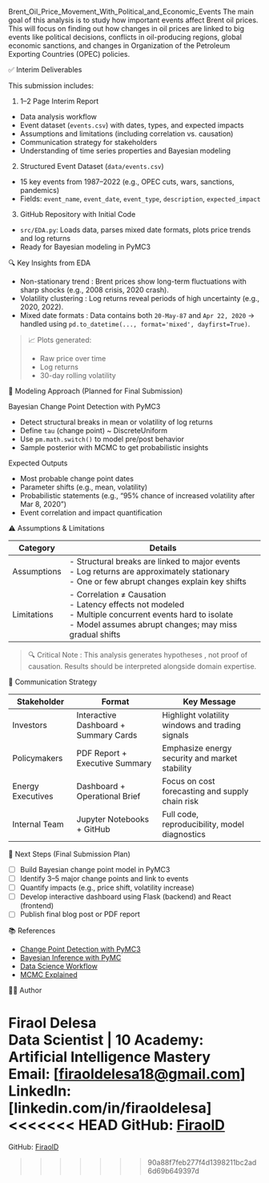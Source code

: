   Brent_Oil_Price_Movement_With_Political_and_Economic_Events
The main goal of this analysis is to study how important events affect Brent oil prices. This will focus on finding out how changes in oil prices are linked to big events like political decisions, conflicts in oil-producing regions, global economic sanctions, and changes in Organization of the Petroleum Exporting Countries (OPEC) policies.


   ✅ Interim Deliverables

This submission includes:

1.   1–2 Page Interim Report    
   - Data analysis workflow  
   - Event dataset (`events.csv`) with dates, types, and expected impacts  
   - Assumptions and limitations (including correlation vs. causation)  
   - Communication strategy for stakeholders  
   - Understanding of time series properties and Bayesian modeling  

2.   Structured Event Dataset (`data/events.csv`)    
   - 15 key events from 1987–2022 (e.g., OPEC cuts, wars, sanctions, pandemics)  
   - Fields: `event_name`, `event_date`, `event_type`, `description`, `expected_impact`

3.   GitHub Repository with Initial Code    
   - `src/EDA.py`: Loads data, parses mixed date formats, plots price trends and log returns  
   - Ready for Bayesian modeling in PyMC3

🔍 Key Insights from EDA

-   Non-stationary trend  : Brent prices show long-term fluctuations with sharp shocks (e.g., 2008 crisis, 2020 crash).
-   Volatility clustering  : Log returns reveal periods of high uncertainty (e.g., 2020, 2022).
-   Mixed date formats  : Data contains both `20-May-87` and `Apr 22, 2020` → handled using `pd.to_datetime(..., format='mixed', dayfirst=True)`.

> 📈 Plots generated:  
> - Raw price over time  
> - Log returns  
> - 30-day rolling volatility

🧠 Modeling Approach (Planned for Final Submission)

Bayesian Change Point Detection with PyMC3
- Detect structural breaks in mean or volatility of log returns
- Define `tau` (change point) ~ DiscreteUniform
- Use `pm.math.switch()` to model pre/post behavior
- Sample posterior with MCMC to get probabilistic insights

 Expected Outputs
- Most probable change point dates
- Parameter shifts (e.g., mean, volatility)
- Probabilistic statements (e.g., “95% chance of increased volatility after Mar 8, 2020”)
- Event correlation and impact quantification

⚠️ Assumptions & Limitations

| Category | Details |
|--------|-------|
|   Assumptions   | - Structural breaks are linked to major events<br>- Log returns are approximately stationary<br>- One or few abrupt changes explain key shifts |
|   Limitations   | - Correlation ≠ Causation<br>- Latency effects not modeled<br>- Multiple concurrent events hard to isolate<br>- Model assumes abrupt changes; may miss gradual shifts |

> 🔍   Critical Note  : This analysis generates   hypotheses  , not proof of causation. Results should be interpreted alongside domain expertise.

📣 Communication Strategy

| Stakeholder | Format | Key Message |
|-----------|--------|-----------|
|   Investors   | Interactive Dashboard + Summary Cards | Highlight volatility windows and trading signals |
|   Policymakers   | PDF Report + Executive Summary | Emphasize energy security and market stability |
|   Energy Executives   | Dashboard + Operational Brief | Focus on cost forecasting and supply chain risk |
|   Internal Team   | Jupyter Notebooks + GitHub | Full code, reproducibility, model diagnostics |

🚀 Next Steps (Final Submission Plan)

- [ ] Build Bayesian change point model in PyMC3
- [ ] Identify 3–5 major change points and link to events
- [ ] Quantify impacts (e.g., price shift, volatility increase)
- [ ] Develop interactive dashboard using   Flask (backend)   and   React (frontend)  
- [ ] Publish final   blog post or PDF report  

📚 References

- [Change Point Detection with PyMC3](https://forecastegy.com/posts/change-point-detection-time-series-python/)
- [Bayesian Inference with PyMC](https://www.pymc.io/blog/chris_F_pydata2022.html)
- [Data Science Workflow](https://towardsdatascience.com/mastering-the-data-science-workflow-2a47d8b613c4)
- [MCMC Explained](https://towardsdatascience.com/monte-carlo-markov-chain-mcmc-explained-94e3a6c8de11)

 🧑‍💻 Author

Firaol Delesa  
Data Scientist | 10 Academy: Artificial Intelligence Mastery  
Email: [firaoldelesa18@gmail.com]  
LinkedIn: [linkedin.com/in/firaoldelesa] 
<<<<<<< HEAD
GitHub: [FiraolD](https://github.com/FiraolD)
=======
GitHub: [FiraolD](https://github.com/FiraolD)
>>>>>>> 90a88f7feb277f4d1398211bc2ad6d69b649397d
